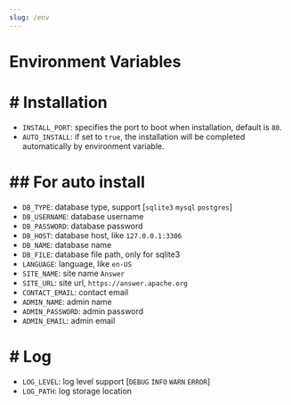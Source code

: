 ```yaml
---
slug: /env
---
```


#  Environment Variables

# # Installation

- `INSTALL_PORT`: specifies the port to boot when installation, default is `80`.
- `AUTO_INSTALL`: if set to `true`, the installation will be completed automatically by environment variable.

# ## For auto install

- `DB_TYPE`: database type, support [`sqlite3`  `mysql`  `postgres`]
- `DB_USERNAME`: database username
- `DB_PASSWORD`: database password
- `DB_HOST`: database host, like `127.0.0.1:3306`
- `DB_NAME`: database name
- `DB_FILE`: database file path, only for sqlite3
- `LANGUAGE`: language, like `en-US`
- `SITE_NAME`: site name `Answer`
- `SITE_URL`: site url, `https://answer.apache.org`
- `CONTACT_EMAIL`:  contact email
- `ADMIN_NAME`:  admin name
- `ADMIN_PASSWORD`: admin password
- `ADMIN_EMAIL`: admin email

# # Log

- `LOG_LEVEL`: log level support [`DEBUG`  `INFO`  `WARN`  `ERROR`]
- `LOG_PATH`: log storage location
